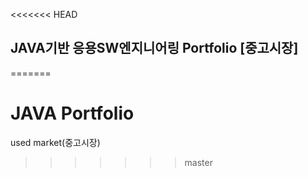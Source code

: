 <<<<<<< HEAD
## JAVA기반 응용SW엔지니어링 Portfolio [중고시장]

 
=======
# JAVA Portfolio

used market(중고시장)
>>>>>>> master
